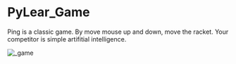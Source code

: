# PyLear_Game
Ping is a classic game.
By move mouse up and down, move the racket.
Your competitor is simple artifitial intelligence.

![_game](https://user-images.githubusercontent.com/43343453/213649459-cc0e1a73-2122-41ae-a9be-14a7a0b917d1.png)

